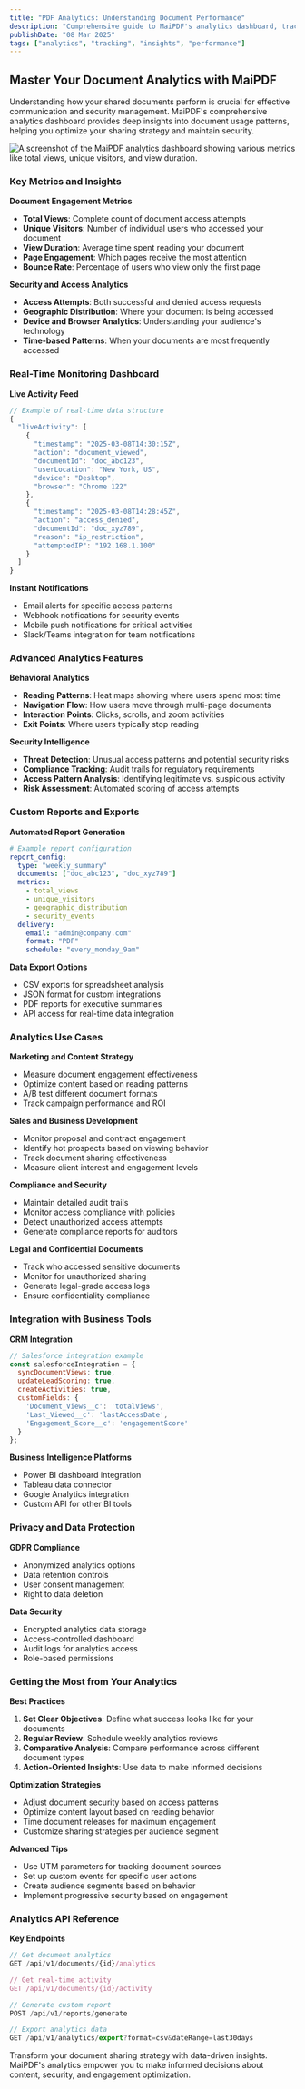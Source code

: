 ```yaml
---
title: "PDF Analytics: Understanding Document Performance"
description: "Comprehensive guide to MaiPDF's analytics dashboard, tracking document engagement, and optimizing your PDF sharing strategy"
publishDate: "08 Mar 2025"
tags: ["analytics", "tracking", "insights", "performance"]
---
```


## Master Your Document Analytics with MaiPDF

Understanding how your shared documents perform is crucial for effective communication and security management. MaiPDF's comprehensive analytics dashboard provides deep insights into document usage patterns, helping you optimize your sharing strategy and maintain security.

![A screenshot of the MaiPDF analytics dashboard showing various metrics like total views, unique visitors, and view duration.](/maipdf-images/readnotify.png)

### Key Metrics and Insights

**Document Engagement Metrics**
- **Total Views**: Complete count of document access attempts
- **Unique Visitors**: Number of individual users who accessed your document
- **View Duration**: Average time spent reading your document
- **Page Engagement**: Which pages receive the most attention
- **Bounce Rate**: Percentage of users who view only the first page

**Security and Access Analytics**
- **Access Attempts**: Both successful and denied access requests
- **Geographic Distribution**: Where your document is being accessed
- **Device and Browser Analytics**: Understanding your audience's technology
- **Time-based Patterns**: When your documents are most frequently accessed

### Real-Time Monitoring Dashboard

**Live Activity Feed**
```javascript
// Example of real-time data structure
{
  "liveActivity": [
    {
      "timestamp": "2025-03-08T14:30:15Z",
      "action": "document_viewed",
      "documentId": "doc_abc123",
      "userLocation": "New York, US",
      "device": "Desktop",
      "browser": "Chrome 122"
    },
    {
      "timestamp": "2025-03-08T14:28:45Z",
      "action": "access_denied",
      "documentId": "doc_xyz789",
      "reason": "ip_restriction",
      "attemptedIP": "192.168.1.100"
    }
  ]
}
```

**Instant Notifications**
- Email alerts for specific access patterns
- Webhook notifications for security events
- Mobile push notifications for critical activities
- Slack/Teams integration for team notifications

### Advanced Analytics Features

**Behavioral Analytics**
- **Reading Patterns**: Heat maps showing where users spend most time
- **Navigation Flow**: How users move through multi-page documents
- **Interaction Points**: Clicks, scrolls, and zoom activities
- **Exit Points**: Where users typically stop reading

**Security Intelligence**
- **Threat Detection**: Unusual access patterns and potential security risks
- **Compliance Tracking**: Audit trails for regulatory requirements
- **Access Pattern Analysis**: Identifying legitimate vs. suspicious activity
- **Risk Assessment**: Automated scoring of access attempts

### Custom Reports and Exports

**Automated Report Generation**
```yaml
# Example report configuration
report_config:
  type: "weekly_summary"
  documents: ["doc_abc123", "doc_xyz789"]
  metrics:
    - total_views
    - unique_visitors
    - geographic_distribution
    - security_events
  delivery:
    email: "admin@company.com"
    format: "PDF"
    schedule: "every_monday_9am"
```

**Data Export Options**
- CSV exports for spreadsheet analysis
- JSON format for custom integrations
- PDF reports for executive summaries
- API access for real-time data integration

### Analytics Use Cases

**Marketing and Content Strategy**
- Measure document engagement effectiveness
- Optimize content based on reading patterns
- A/B test different document formats
- Track campaign performance and ROI

**Sales and Business Development**
- Monitor proposal and contract engagement
- Identify hot prospects based on viewing behavior
- Track document sharing effectiveness
- Measure client interest and engagement levels

**Compliance and Security**
- Maintain detailed audit trails
- Monitor access compliance with policies
- Detect unauthorized access attempts
- Generate compliance reports for auditors

**Legal and Confidential Documents**
- Track who accessed sensitive documents
- Monitor for unauthorized sharing
- Generate legal-grade access logs
- Ensure confidentiality compliance

### Integration with Business Tools

**CRM Integration**
```javascript
// Salesforce integration example
const salesforceIntegration = {
  syncDocumentViews: true,
  updateLeadScoring: true,
  createActivities: true,
  customFields: {
    'Document_Views__c': 'totalViews',
    'Last_Viewed__c': 'lastAccessDate',
    'Engagement_Score__c': 'engagementScore'
  }
};
```

**Business Intelligence Platforms**
- Power BI dashboard integration
- Tableau data connector
- Google Analytics integration
- Custom API for other BI tools

### Privacy and Data Protection

**GDPR Compliance**
- Anonymized analytics options
- Data retention controls
- User consent management
- Right to data deletion

**Data Security**
- Encrypted analytics data storage
- Access-controlled dashboard
- Audit logs for analytics access
- Role-based permissions

### Getting the Most from Your Analytics

**Best Practices**
1. **Set Clear Objectives**: Define what success looks like for your documents
2. **Regular Review**: Schedule weekly analytics reviews
3. **Comparative Analysis**: Compare performance across different document types
4. **Action-Oriented Insights**: Use data to make informed decisions

**Optimization Strategies**
- Adjust document security based on access patterns
- Optimize content layout based on reading behavior
- Time document releases for maximum engagement
- Customize sharing strategies per audience segment

**Advanced Tips**
- Use UTM parameters for tracking document sources
- Set up custom events for specific user actions
- Create audience segments based on behavior
- Implement progressive security based on engagement

### Analytics API Reference

**Key Endpoints**
```javascript
// Get document analytics
GET /api/v1/documents/{id}/analytics

// Get real-time activity
GET /api/v1/documents/{id}/activity

// Generate custom report
POST /api/v1/reports/generate

// Export analytics data
GET /api/v1/analytics/export?format=csv&dateRange=last30days
```

Transform your document sharing strategy with data-driven insights. MaiPDF's analytics empower you to make informed decisions about content, security, and engagement optimization.
